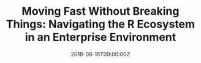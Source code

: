 ---
title: 'Moving Fast Without Breaking Things: Navigating the R Ecosystem in an Enterprise Environment'
authors:
- Devin Pastoor
date: '2018-08-15T00:00:00Z'

# Schedule page publish date (NOT proceeding's date).
publishDate: '20001-01-01T00:00:00Z'

# proceeding type.
# Legend: 0 = Uncategorized; 1 = Talk, 2 = Keynote, 3 = Workshop
# To add more update publications_types.toml and en.yaml
publication_types: ['3']
publication_type_description: Workshop

# proceeding name and optional abbreviated proceeding name.
publication: Presented at 2018 Conference
publication_short: Presented at 2018 Conference

abstract: 

tags:
- Rstudio
featured: false

links:
url_slides: ''
url_video: ''

---
